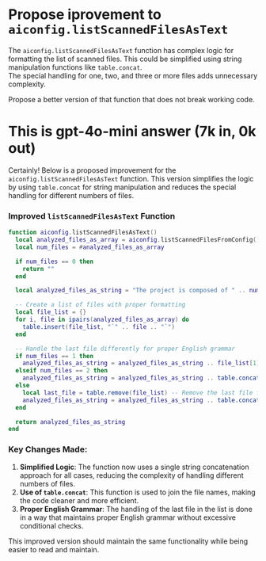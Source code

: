 # Propose iprovement to `aiconfig.listScannedFilesAsText`

The `aiconfig.listScannedFilesAsText` function has complex logic for formatting the list of scanned files. 
This could be simplified using string manipulation functions like `table.concat`.  
The special handling for one, two, and three or more files adds unnecessary complexity.

Propose a better version of that function that does not break working code.



# This is gpt-4o-mini answer (7k in, 0k out)

Certainly! Below is a proposed improvement for the `aiconfig.listScannedFilesAsText` function. This version simplifies the logic by using `table.concat` for string manipulation and reduces the special handling for different numbers of files.

### Improved `listScannedFilesAsText` Function

```lua
function aiconfig.listScannedFilesAsText()
  local analyzed_files_as_array = aiconfig.listScannedFilesFromConfig()
  local num_files = #analyzed_files_as_array

  if num_files == 0 then
    return ""
  end

  local analyzed_files_as_string = "The project is composed of " .. num_files .. " file" .. (num_files > 1 and "s" or "") .. ": "

  -- Create a list of files with proper formatting
  local file_list = {}
  for i, file in ipairs(analyzed_files_as_array) do
    table.insert(file_list, "`" .. file .. "`")
  end

  -- Handle the last file differently for proper English grammar
  if num_files == 1 then
    analyzed_files_as_string = analyzed_files_as_string .. file_list[1] .. "."
  elseif num_files == 2 then
    analyzed_files_as_string = analyzed_files_as_string .. table.concat(file_list, " and ") .. "."
  else
    local last_file = table.remove(file_list) -- Remove the last file for proper formatting
    analyzed_files_as_string = analyzed_files_as_string .. table.concat(file_list, ", ") .. " and " .. last_file .. "."
  end

  return analyzed_files_as_string
end
```

### Key Changes Made:
1. **Simplified Logic**: The function now uses a single string concatenation approach for all cases, reducing the complexity of handling different numbers of files.
2. **Use of `table.concat`**: This function is used to join the file names, making the code cleaner and more efficient.
3. **Proper English Grammar**: The handling of the last file in the list is done in a way that maintains proper English grammar without excessive conditional checks.

This improved version should maintain the same functionality while being easier to read and maintain.


